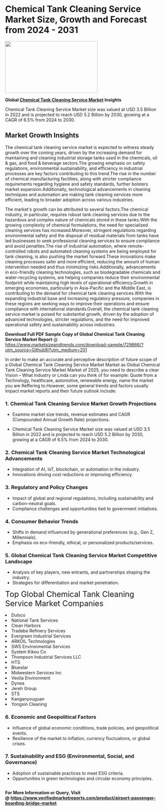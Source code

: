 <H1>Chemical Tank Cleaning Service Market Size, Growth and Forecast from 2024 - 2031</H1><img class="aligncenter size-medium wp-image-584254" src="https://thirdeyenews.in/wp-content/uploads/2024/09/Global-Market-Research-300x168.jpeg" alt="" width="300" height="168" /><p><strong>Global&nbsp;<a href="https://www.marketsizeandtrends.com/download-sample/729866/?utm_source=Github8j?utm_medium=201">Chemical Tank Cleaning Service Market</a> Insights</strong></p><p>Chemical Tank Cleaning Service Market size was valued at USD 3.5 Billion in 2022 and is projected to reach USD 5.2 Billion by 2030, growing at a CAGR of 6.5% from 2024 to 2030.</p><p><h2>Market Growth Insights</h2> <p>The chemical tank cleaning service market is expected to witness steady growth over the coming years, driven by the increasing demand for maintaining and cleaning industrial storage tanks used in the chemicals, oil & gas, and food & beverage sectors.The growing emphasis on safety regulations, environmental sustainability, and efficiency in industrial processes are key factors contributing to this trend.The rise in the number of chemical manufacturing facilities, along with stricter compliance requirements regarding hygiene and safety standards, further bolsters market expansion.Additionally, technological advancements in cleaning techniques and automation are making tank cleaning services more efficient, leading to broader adoption across various industries.</p> <p>The market's growth can be attributed to several factors.The chemical industry, in particular, requires robust tank cleaning services due to the hazardous and complex nature of chemicals stored in these tanks.With the growing complexity of chemical formulations, the need for specialized cleaning services has increased.Moreover, stringent regulations regarding environmental safety and the disposal of residual materials from tanks have led businesses to seek professional cleaning services to ensure compliance and avoid penalties.The rise of industrial automation, where remote-controlled robots and automated cleaning systems are being employed for tank cleaning, is also pushing the market forward.These innovations make cleaning processes safer and more efficient, reducing the amount of human intervention needed and thus minimizing risks.Additionally, advancements in eco-friendly cleaning technologies, such as biodegradable chemicals and water-recycling systems, are helping companies reduce their environmental footprint while maintaining high levels of operational efficiency.Growth in emerging economies, particularly in Asia-Pacific and the Middle East, is contributing to the demand for chemical tank cleaning services.With the expanding industrial base and increasing regulatory pressure, companies in these regions are seeking ways to improve their operations and ensure compliance with international standards.Overall, the chemical tank cleaning service market is poised for substantial growth, driven by the adoption of advanced technologies, stricter regulations, and the need for improved operational safety and sustainability across industries.</p> <p><span class=""><strong>Download Full PDF Sample Copy of Global Chemical Tank Cleaning Service Market Report</strong> @ <a href="https://www.marketsizeandtrends.com/download-sample/729866/?utm_source=Github8j?utm_medium=201" target="_blank">https://www.marketsizeandtrends.com/download-sample/729866/?utm_source=Github8j?utm_medium=201</a></span></p><p>In order to make an accurate and perceptive description of future scope of a Global&nbsp;Chemical Tank Cleaning Service Market Market as Global&nbsp;Chemical Tank Cleaning Service Market Market of 2025, you need to describe a clear Vision &ndash; What Industry or Linda can you think of for example: Quote from a Technology, healthcare, automotive, renewable energy, name the market you are Reffering to.However, some general trends and factors usually impact market reports and their future outlook include:</p><h3>1.&nbsp;<strong>Chemical Tank Cleaning Service Market Growth Projections</strong></h3><ul><li>Examine market size trends, revenue estimates and CAGR (Compounded Annual Growth Rate) projections.</li><li><p>Chemical Tank Cleaning Service Market size was valued at USD 3.5 Billion in 2022 and is projected to reach USD 5.2 Billion by 2030, growing at a CAGR of 6.5% from 2024 to 2030.</p></li></ul><h3>2.&nbsp;<strong>Chemical Tank Cleaning Service Market Technological Advancements</strong></h3><ul><li>Integration of AI, IoT, blockchain, or automation in the industry.</li><li>Innovations driving cost reductions or improving efficiency.</li></ul><h3>3.&nbsp;<strong>Regulatory and Policy Changes</strong></h3><ul><li>Impact of global and regional regulations, including sustainability and carbon-neutral goals.</li><li>Compliance challenges and opportunities tied to government initiatives.</li></ul><h3>4.&nbsp;<strong>Consumer Behavior Trends</strong></h3><ul><li>Shifts in demand influenced by generational preferences (e.g., Gen Z, Millennials).</li><li>Emphasis on eco-friendly, ethical, or personalized products/services.</li></ul><h3>5.&nbsp;<strong>Global Chemical Tank Cleaning Service Market Competitive Landscape</strong></h3><ul><li>Analysis of key players, new entrants, and partnerships shaping the industry.</li><li>Strategies for differentiation and market penetration.</li></ul><p data-pm-slice="1 1 []"><span style="color: inherit; font-family: inherit; font-size: 25px;">Top Global Chemical Tank Cleaning Service Market Companies</span></p><div class="" data-test-id=""><p><li>Dulsco</li><li> National Tank Services</li><li> Clean Harbors</li><li> Tradebe Refinery Services</li><li> Evergreen Industrial Services</li><li> ARKOIL Technologies</li><li> SWS Environmental Services</li><li> System Kikou Co</li><li> Thompson Industrial Services LLC</li><li> HTS</li><li> Bluestar</li><li> Midwestern Services Inc</li><li> Veolia Environment</li><li> Dynea</li><li> Jereh Group</li><li> STS</li><li> Kanganyouguan</li><li> Yongxin Cleaning</li></p></div><h3>6.&nbsp;<strong>Economic and Geopolitical Factors</strong></h3><ul><li>Influence of global economic conditions, trade policies, and geopolitical events.</li><li>Resilience of the market to inflation, currency fluctuations, or global crises.</li></ul><h3>7.&nbsp;<strong>Sustainability and ESG (Environmental, Social, and Governance)</strong></h3><ul><li>Adoption of sustainable practices to meet ESG criteria.</li><li>Opportunities in green technologies and circular economy principles.</li></ul><h2><strong style="font-size: 14px;">For More Information or Query, Visit @&nbsp;</strong><a style="background-color: #ffffff; font-size: 14px;" href="https://www.marketsizeandtrends.com/report/chemical-tank-cleaning-service-market/" target="_blank">https://www.verifiedmarketreports.com/product/airport-passenger-boarding-bridge-market</a></h2>